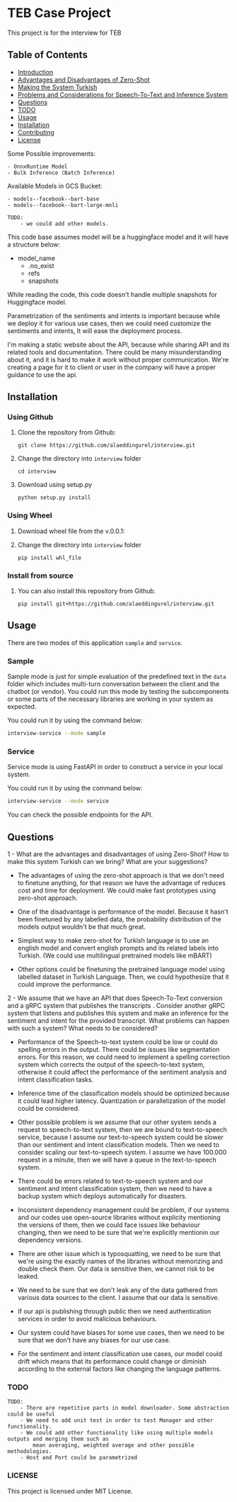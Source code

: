 # TEB Case Project
This project is for the interview for TEB

## Table of Contents

- [Introduction](#introduction)
- [Advantages and Disadvantages of Zero-Shot](#advantages-and-disadvantages-of-zero-shot)
- [Making the System Turkish](#making-the-system-turkish)
- [Problems and Considerations for Speech-To-Text and Inference System](#problems-and-considerations-for-speech-to-text-and-inference-system)
- [Questions](#questions)
- [TODO](#todo)
- [Usage](#usage)
- [Installation](#installation)
- [Contributing](#contributing)
- [License](#license)

Some Possible improvements:

    - OnnxRuntime Model
    - Bulk Inference (Batch Inference)


Available Models in GCS Bucket:
    
    - models--facebook--bart-base
    - models--facebook--bart-large-mnli 

    TODO:
        - we could add other models.


This code base assumes model will be a huggingface model and 
it will have a structure below:

- model_name
  - .no_exist
  - refs
  - snapshots

While reading the code, this code doesn't handle multiple snapshots for Huggingface
model.

Parametrization of the sentiments and intents is important because while we deploy it for various use cases, 
then we could need customize the sentiments and intents, It will ease the deployment process.


I'm making a static website about the API, because while sharing API and its related tools and documentation.
There could be many misunderstanding about it, and it is hard to make it work without proper communication.
We're creating a page for it to client or user in the company will have a proper guidance to use the api.


## Installation

### Using Github


1. Clone the repository from Github:

    ```git clone https://github.com/alaeddingurel/interview.git```

2. Change the directory into `interview` folder

    ``` cd interview ```

3. Download using setup.py

    ```python setup.py install```

### Using Wheel


1. Download wheel file from the v.0.0.1:


2. Change the directory into `interview` folder

    ``` pip install whl_file ```


### Install from source

1. You can also install this repository from Github.

    ```pip install git+https://github.com/alaeddingurel/interview.git```


## Usage

There are two modes of this application `sample` and `service`.

### Sample
Sample mode is just for simple evaluation of the predefined text in the `data` folder which
includes multi-turn conversation between the client and the chatbot (or vendor).
You could run this mode by testing the subcomponents or some parts of the necessary libraries
are working in your system as expected.

You could run it by using the command below:
```bash
interview-service --mode sample
```

### Service
Service mode is using FastAPI in order to construct a service in your local system.

You could run it by using the command below:

```bash
interview-service --mode service
```

You can check the possible endpoints for the API. 

## Questions

1 - What are the advantages and disadvantages of using Zero-Shot? How to make this system Turkish
can we bring? What are your suggestions?

- The advantages of using the zero-shot approach is that we don't need to finetune anything, for that 
reason we have the advantage of reduces cost and time for deployment. We could make fast prototypes 
using zero-shot approach.


- One of the disadvantage is performance of the model. Because it hasn't been finetuned by any labelled data, the 
probability distribution of the models output wouldn't be that much great.


- Simplest way to make zero-shot for Turkish language is to use an english model and convert english prompts and 
its related labels into Turkish. (We could use multilingual pretrained models like mBART)


- Other options could be finetuning the pretrained language model using labelled dataset in Turkish Language. Then, 
we could hypothesize that it could improve the performance.

  
2 - We assume that we have an API that does Speech-To-Text conversion and a gRPC system that publishes the transcripts
. Consider another gRPC system that listens and publishes this system and make an inference for the sentiment and intent for the provided transcript. What problems can happen with such a system?
What needs to be considered?

- Performance of the Speech-to-text system could be low or could do spelling errors in the output.
There could be issues like segmentation errors. For this reason, we could need to implement a spelling correction 
system which corrects the output of the speech-to-text system, otherwise it could affect the performance of the 
sentiment analysis and intent classification tasks.


- Inference time of the classification models should be optimized because it could lead higher latency. Quantization or parallelization of the
model could be considered.


- Other possible problem is we assume that our other system sends a request to speech-to-text system, 
then we are bound to text-to-speech service, because I assume our text-to-speech system could be slower than 
our sentiment and intent classification models. Then we need to consider scaling our text-to-speech system.
I assume we have 100.000 request in a minute, then we will have a queue in the text-to-speech system.


- There could be errors related to text-to-speech system and our sentiment and intent classification system,
then we need to have a backup system which deploys automatically for disasters.


- Inconsistent dependency management could be problem, if our systems and our codes use 
open-source libraries without explicity mentioning the versions of them, then we could 
face issues like behaviour changing, then we need to be sure that we're explicitly mentionin our dependency 
versions.


- There are other issue which is typosquatting, we need to be sure that we're using the exactly names of the
libraries without memorizing and double check them. Our data is sensitive then, we cannot risk to be leaked.


-  We need to be sure that we don't leak any of the data gathered from various data sources to the client.
I assume that our data is sensitive.


- If our api is publishing through public then we need authentication services in order to avoid 
malicious behaviours.


- Our system could have biases for some use cases, then we need to be sure that
we don't have any biases for our use case.


- For the sentiment and intent classification use cases, our model could drift which means that its performance
could change or diminish according to the external factors like changing the language patterns.


### TODO
    TODO:
        - There are repetitive parts in model downloader. Some abstraction could be useful
        - We need to add unit test in order to test Manager and other functionality.
        - We could add other functionality like using multiple models outputs and merging them such as
            mean averaging, weighted average and other possible methodologies.
        - Host and Port could be parametrized

### LICENSE
This project is licensed under MIT License.